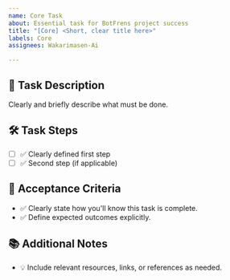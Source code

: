 ```yaml
---
name: Core Task
about: Essential task for BotFrens project success
title: "[Core] <Short, clear title here>"
labels: Core
assignees: Wakarimasen-Ai

---
```


## 📌 Task Description
Clearly and briefly describe what must be done.

## 🛠️ Task Steps
- [ ] ✅ Clearly defined first step
- [ ] ✅ Second step (if applicable)

## 🎯 Acceptance Criteria
- ✅ Clearly state how you'll know this task is complete.
- ✅ Define expected outcomes explicitly.

## 📚 Additional Notes
- 💡 Include relevant resources, links, or references as needed.

